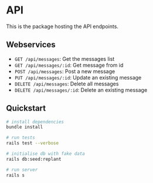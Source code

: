# API

This is the package hosting the API endpoints.

## Webservices

- `GET /api/messages`: Get the messages list
- `GET /api/messages/:id`: Get message from id
- `POST /api/messages`: Post a new message
- `PUT /api/messages/:id`: Update an existing message
- `DELETE /api/messages`: Delete all messages
- `DELETE /api/messages/:id`: Delete an existing message

## Quickstart

```bash
# install dependencies
bundle install

# run tests
rails test --verbose

# initialise db with fake data
rails db:seed:replant

# run server
rails s
```
